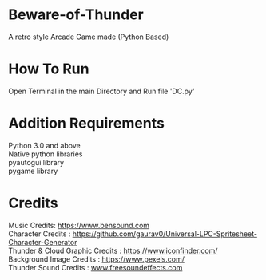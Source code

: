 # Beware-of-Thunder
A retro style Arcade Game made (Python Based)

# How To Run
Open Terminal in the main Directory and Run file 'DC.py'

# Addition Requirements
Python 3.0 and above<br/>
Native python libraries<br/>
pyautogui library<br/>
pygame library<br/>

# Credits
Music Credits: https://www.bensound.com<br/>
Character Credits : https://github.com/gaurav0/Universal-LPC-Spritesheet-Character-Generator<br/>
Thunder & Cloud Graphic Credits : https://www.iconfinder.com/<br/>
Background Image Credits : https://www.pexels.com/<br/>
Thunder Sound Credits : www.freesoundeffects.com<br/>
